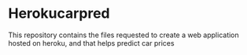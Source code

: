 # Herokucarpred
This repository contains the files requested to create a web application hosted on heroku, and that helps predict car prices
